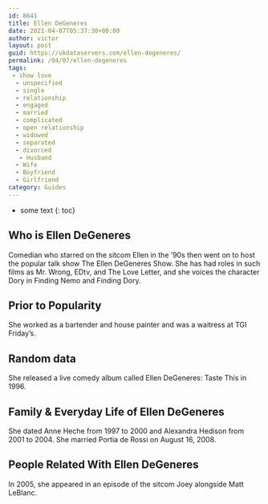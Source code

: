 ```yaml
---
id: 8641
title: Ellen DeGeneres
date: 2021-04-07T05:37:30+00:00
author: victor
layout: post
guid: https://ukdataservers.com/ellen-degeneres/
permalink: /04/07/ellen-degeneres
tags:
 - show love
  - unspecified
  - single
  - relationship
  - engaged
  - married
  - complicated
  - open relationship
  - widowed
  - separated
  - divorced
   - Husband
  - Wife
  - Boyfriend
  - Girlfriend
category: Guides
---
```


* some text
{: toc}


## Who is Ellen DeGeneres



Comedian who starred on the sitcom Ellen in the &#8217;90s then went on to host the popular talk show The Ellen DeGeneres Show. She has had roles in such films as Mr. Wrong, EDtv, and The Love Letter, and she voices the character Dory in Finding Nemo and Finding Dory. 

                
                
                
## Prior to Popularity



She worked as a bartender and house painter and was a waitress at TGI Friday&#8217;s. 

                
                
                
## Random data



She released a live comedy album called Ellen DeGeneres: Taste This in 1996. 

                
                
                
## Family & Everyday Life of Ellen DeGeneres



She dated Anne Heche from 1997 to 2000 and Alexandra Hedison from 2001 to 2004. She married Portia de Rossi on August 16, 2008.

                
                
                
## People Related With Ellen DeGeneres



In 2005, she appeared in an episode of the sitcom Joey alongside Matt LeBlanc. 

                
              
            
          
          
          